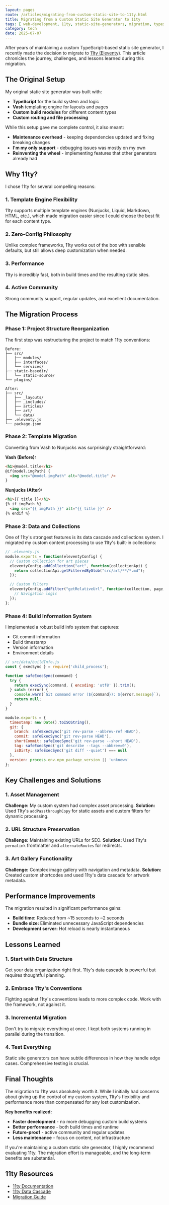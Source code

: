```yaml
---
layout: pages
route: /articles/migrating-from-custom-static-site-to-11ty.html
title: Migrating from a Custom Static Site Generator to 11ty
tags: [ web-development, 11ty, static-site-generators, migration, typescript, vash ]
category: tech
date: 2025-07-07
---
```


After years of maintaining a custom TypeScript-based static site generator, I recently made the decision to migrate to [11ty (Eleventy)](https://www.11ty.dev/). This article chronicles the journey, challenges, and lessons learned during this migration.

## The Original Setup

My original static site generator was built with:

- **TypeScript** for the build system and logic
- **Vash** templating engine for layouts and pages
- **Custom build modules** for different content types
- **Custom routing and file processing**

While this setup gave me complete control, it also meant:

- **Maintenance overhead** - keeping dependencies updated and fixing breaking changes
- **I'm my only support** - debugging issues was mostly on my own
- **Reinventing the wheel** - implementing features that other generators already had

## Why 11ty?

I chose 11ty for several compelling reasons:

### 1. **Template Engine Flexibility**

11ty supports multiple template engines (Nunjucks, Liquid, Markdown, HTML, etc.), which made migration easier since I could choose the best fit for each content type.

### 2. **Zero-Config Philosophy**

Unlike complex frameworks, 11ty works out of the box with sensible defaults, but still allows deep customization when needed.

### 3. **Performance**

11ty is incredibly fast, both in build times and the resulting static sites.

### 4. **Active Community**

Strong community support, regular updates, and excellent documentation.

## The Migration Process

### Phase 1: Project Structure Reorganization

The first step was restructuring the project to match 11ty conventions:

```text
Before:
├── src/
│   ├── modules/
│   ├── interfaces/
│   └── services/
├── static-basedir/
│   └── static-source/
└── plugins/

After:
├── src/
│   ├── _layouts/
│   ├── _includes/
│   ├── articles/
│   ├── art/
│   └── data/
├── .eleventy.js
└── package.json
```

### Phase 2: Template Migration

Converting from Vash to Nunjucks was surprisingly straightforward:

**Vash (Before):**

```html
<h1>@model.title</h1>
@if(model.imgPath) {
  <img src="@model.imgPath" alt="@model.title" />
}
```

**Nunjucks (After):**

```html
<h1>{{ title }}</h1>
{% if imgPath %}
  <img src="{{ imgPath }}" alt="{{ title }}" />
{% endif %}
```

### Phase 3: Data and Collections

One of 11ty's strongest features is its data cascade and collections system. I migrated my custom content processing to use 11ty's built-in collections:

```javascript
// .eleventy.js
module.exports = function(eleventyConfig) {
  // Custom collection for art pieces
  eleventyConfig.addCollection("art", function(collectionApi) {
    return collectionApi.getFilteredByGlob("src/art/**/*.md");
  });

  // Custom filters
  eleventyConfig.addFilter("getRelativeUrl", function(collection, page, direction) {
    // Navigation logic
  });
};
```

### Phase 4: Build Information System

I implemented a robust build info system that captures:

- Git commit information
- Build timestamp
- Version information
- Environment details

```javascript
// src/data/buildInfo.js
const { execSync } = require('child_process');

function safeExecSync(command) {
  try {
    return execSync(command, { encoding: 'utf8' }).trim();
  } catch (error) {
    console.warn(`Git command error (${command}): ${error.message}`);
    return null;
  }
}

module.exports = {
  timestamp: new Date().toISOString(),
  git: {
    branch: safeExecSync('git rev-parse --abbrev-ref HEAD'),
    commit: safeExecSync('git rev-parse HEAD'),
    shortCommit: safeExecSync('git rev-parse --short HEAD'),
    tag: safeExecSync('git describe --tags --abbrev=0'),
    isDirty: safeExecSync('git diff --quiet') === null
  },
  version: process.env.npm_package_version || 'unknown'
};
```

## Key Challenges and Solutions

### 1. **Asset Management**

**Challenge:** My custom system had complex asset processing.
**Solution:** Used 11ty's `addPassthroughCopy` for static assets and custom filters for dynamic processing.

### 2. **URL Structure Preservation**

**Challenge:** Maintaining existing URLs for SEO.
**Solution:** Used 11ty's `permalink` frontmatter and `alternateRoutes` for redirects.

### 3. **Art Gallery Functionality**

**Challenge:** Complex image gallery with navigation and metadata.
**Solution:** Created custom shortcodes and used 11ty's data cascade for artwork metadata.

## Performance Improvements

The migration resulted in significant performance gains:

- **Build time:** Reduced from ~15 seconds to ~2 seconds
- **Bundle size:** Eliminated unnecessary JavaScript dependencies
- **Development server:** Hot reload is nearly instantaneous

## Lessons Learned

### 1. **Start with Data Structure**

Get your data organization right first. 11ty's data cascade is powerful but requires thoughtful planning.

### 2. **Embrace 11ty's Conventions**

Fighting against 11ty's conventions leads to more complex code. Work with the framework, not against it.

### 3. **Incremental Migration**

Don't try to migrate everything at once. I kept both systems running in parallel during the transition.

### 4. **Test Everything**

Static site generators can have subtle differences in how they handle edge cases. Comprehensive testing is crucial.

## Final Thoughts

The migration to 11ty was absolutely worth it. While I initially had concerns about giving up the control of my custom system, 11ty's flexibility and performance more than compensated for any lost customization.

**Key benefits realized:**

- **Faster development** - no more debugging custom build systems
- **Better performance** - both build times and runtime
- **Future-proof** - active community and regular updates
- **Less maintenance** - focus on content, not infrastructure

If you're maintaining a custom static site generator, I highly recommend evaluating 11ty. The migration effort is manageable, and the long-term benefits are substantial.

## 11ty Resources

- [11ty Documentation](https://www.11ty.dev/docs/)
- [11ty Data Cascade](https://www.11ty.dev/docs/data-cascade/)
- [Migration Guide](https://www.11ty.dev/docs/migration/)

